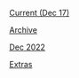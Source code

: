 [Current (Dec 17)](https://r3dbabyvamp.github.io/Paula-s-Website/Sanrio)

[Archive](https://r3dbabyvamp.github.io/Paula-s-Website/Extras/Archive)

[Dec 2022](https://r3dbabyvamp.github.io/Paula-s-Website/Dec22)

[Extras](https://r3dbabyvamp.github.io/Paula-s-Website/Extras/index)
